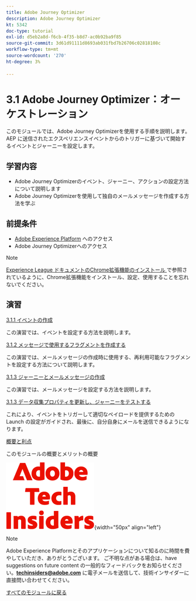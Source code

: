 ```yaml
---
title: Adobe Journey Optimizer
description: Adobe Journey Optimizer
kt: 5342
doc-type: tutorial
exl-id: d5eb2a8d-f6cb-4f35-b8d7-ac0b92ba9f85
source-git-commit: 3d61d91111d8693ab031fbd7b26706c02818108c
workflow-type: tm+mt
source-wordcount: '270'
ht-degree: 3%

---
```


# 3.1 Adobe Journey Optimizer：オーケストレーション

このモジュールでは、Adobe Journey Optimizerを使用する手順を説明します。 AEP に送信されたエクスペリエンスイベントからのトリガーに基づいて開始するイベントとジャーニーを設定します。

## 学習内容

- Adobe Journey Optimizerのイベント、ジャーニー、アクションの設定方法について説明します
- Adobe Journey Optimizerを使用して独自のメールメッセージを作成する方法を学ぶ

## 前提条件

- [Adobe Experience Platform](https://experience.adobe.com/platform) へのアクセス
- Adobe Journey Optimizerへのアクセス

>[!NOTE]
>
>[Experience League ドキュメントのChrome拡張機能のインストール ](../../../getting-started/gettingstarted/ex1.md) で参照されているように、Chrome拡張機能をインストール、設定、使用することを忘れないでください。

## 演習

[3.1.1 イベントの作成](./ex1.md)

この演習では、イベントを設定する方法を説明します。

[3.1.2 メッセージで使用するフラグメントを作成する](./ex2.md)

この演習では、メールメッセージの作成時に使用する、再利用可能なフラグメントを設定する方法について説明します。

[3.1.3 ジャーニーとメールメッセージの作成](./ex3.md)

この演習では、メールメッセージを設定する方法を説明します。

[3.1.3 データ収集プロパティを更新し、ジャーニーをテストする](./ex4.md)

これにより、イベントをトリガーして適切なペイロードを提供するための Launch の設定がガイドされ、最後に、自分自身にメールを送信できるようになります。

[概要と利点](./summary.md)

このモジュールの概要とメリットの概要

![ 技術インサイダー ](./../../../../assets/images/techinsiders.png){width="50px" align="left"}

>[!NOTE]
>
>Adobe Experience Platformとそのアプリケーションについて知るのに時間を費やしていただき、ありがとうございます。 ご不明な点がある場合は、have suggestions on future content の一般的なフィードバックをお知らせください。**techinsiders@adobe.com** に電子メールを送信して、技術インサイダーに直接問い合わせてください。

[すべてのモジュールに戻る](./../../../../overview.md)
